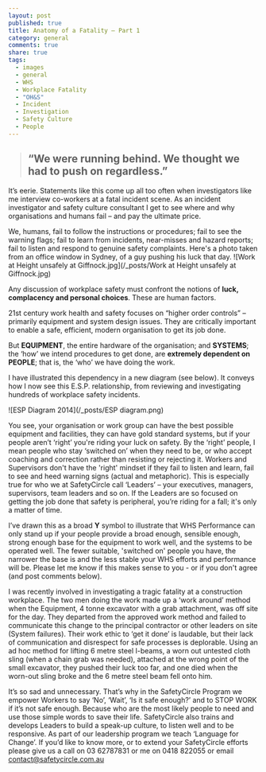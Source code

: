 ```yaml
---
layout: post
published: true
title: Anatomy of a Fatality – Part 1
category: general
comments: true
share: true
tags: 
  - images
  - general
  - WHS
  - Workplace Fatality
  - "OH&S"
  - Incident
  - Investigation
  - Safety Culture
  - People
---
```


> ## “We were running behind. We thought we had to push on regardless.”

It’s eerie. Statements like this come up all too often when investigators like me  interview co-workers at a fatal incident scene. As an incident investigator and safety culture consultant I get to see where and why organisations and humans fail – and pay the ultimate price. 

We, humans, fail to follow the instructions or procedures; fail to see the warning flags; fail to learn from incidents, near-misses and hazard reports; fail to listen and respond to genuine safety complaints. Here's a photo taken from an office window in Sydney, of a guy pushing his luck that day.
![Work at Height unsafely at Giffnock.jpg](/_posts/Work at Height unsafely at Giffnock.jpg)

Any discussion of workplace safety must confront the notions of **luck, complacency and personal choices**. These are human factors.

21st century work health and safety focuses on “higher order controls” – primarily equipment and system design issues. They are critically important to enable a safe, efficient, modern organisation to get its job done. 

But **EQUIPMENT**, the entire hardware of the organisation; and **SYSTEMS**; the ‘how’ we intend procedures to get done, are **extremely dependent on PEOPLE**; that is, the ‘who’ we have doing the work.

I have illustrated this dependency in a new diagram (see below). It conveys how I now see this E.S.P. relationship, from reviewing and investigating hundreds of workplace safety incidents.

![ESP Diagram 2014](/_posts/ESP diagram.png)

You see, your organisation or work group can have the best possible equipment and facilities, they can have gold standard systems, but if your people aren’t ‘right’ you're riding your luck on safety. By the ‘right’ people, I mean people who stay ‘switched on’ when they need to be, or who accept coaching and correction rather than resisting or rejecting it. Workers and Supervisors don't have the 'right' mindset if they fail to listen and learn, fail to see and heed warning signs (actual and metaphoric). This is especially true for who we at SafetyCircle call ‘Leaders’ – your executives, managers, supervisors, team leaders and so on. If the Leaders are so focused on getting the job done that safety is peripheral, you’re riding for a fall; it's only a matter of time.

I’ve drawn this as a broad **Y** symbol to illustrate that WHS Performance can only stand up if your people provide a broad enough, sensible enough, strong enough base for the equipment to work well, and the systems to be operated well. The fewer suitable, 'switched on' people you have, the narrower the base is and the less stable your WHS efforts and performance will be. Please let me know if this makes sense to you - or if you don't agree (and post comments below).

I was recently involved in investigating a tragic fatality at a construction workplace. The two men doing the work made up a ‘work around’ method when the Equipment, 4 tonne excavator with a grab attachment, was off site for the day. They departed from the approved work method and failed to communicate this change to the principal contractor or other leaders on site (System failures). Their work ethic to ‘get it done’ is laudable, but their lack of communication and disrespect for safe processes is deplorable. Using an ad hoc method for lifting 6 metre steel I-beams, a worn out untested cloth sling (when a chain grab was needed), attached at the wrong point of the small excavator, they pushed their luck too far, and one died when the worn-out sling broke and the 6 metre steel beam fell onto him.

It’s so sad and unnecessary. That’s why in the SafetyCircle Program we empower Workers to say ‘No’, ‘Wait’, ‘Is it safe enough?’ and to STOP WORK if it’s not safe enough. Because who are the most likely people to need and use those simple words to save their life. SafetyCircle also trains and develops Leaders to build a speak-up culture, to listen well and to be responsive. As part of our leadership program we teach ‘Language for Change’. If you’d like to know more, or to extend your SafetyCircle efforts please give us a call on 03 62787831 or me on 0418 822055 or email contact@safetycircle.com.au

